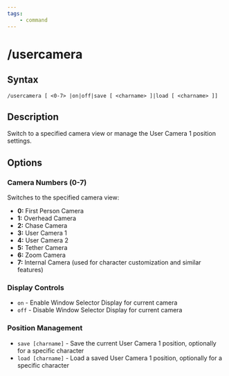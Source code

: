 ```yaml
---
tags:
    - command
---
```

# /usercamera

## Syntax

```eqcommand
/usercamera [ <0-7> |on|off|save [ <charname> ]|load [ <charname> ]]
```

## Description

Switch to a specified camera view or manage the User Camera 1 position settings.

## Options

### Camera Numbers (0-7)
Switches to the specified camera view:

- **0:** First Person Camera
- **1:** Overhead Camera
- **2:** Chase Camera
- **3:** User Camera 1
- **4:** User Camera 2
- **5:** Tether Camera
- **6:** Zoom Camera
- **7:** Internal Camera (used for character customization and similar features)

### Display Controls
- `on` - Enable Window Selector Display for current camera
- `off` - Disable Window Selector Display for current camera

### Position Management
- `save [charname]` - Save the current User Camera 1 position, optionally for a specific character
- `load [charname]` - Load a saved User Camera 1 position, optionally for a specific character